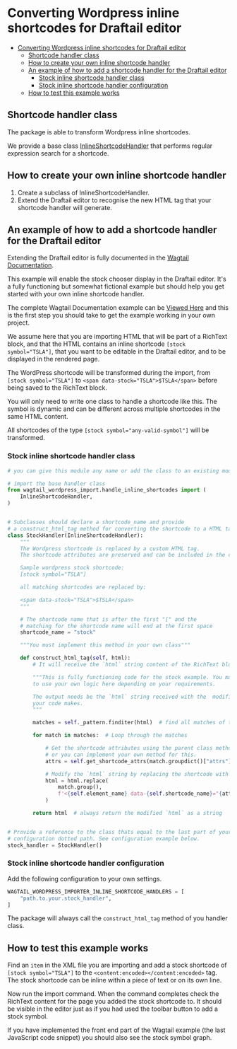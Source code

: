 # Converting Wordpress inline shortcodes for Draftail editor

- [Converting Wordpress inline shortcodes for Draftail editor](#converting-wordpress-inline-shortcodes-for-draftail-editor)
  - [Shortcode handler class](#shortcode-handler-class)
  - [How to create your own inline shortcode handler](#how-to-create-your-own-inline-shortcode-handler)
  - [An example of how to add a shortcode handler for the Draftail editor](#an-example-of-how-to-add-a-shortcode-handler-for-the-draftail-editor)
    - [Stock inline shortcode handler class](#stock-inline-shortcode-handler-class)
    - [Stock inline shortcode handler configuration](#stock-inline-shortcode-handler-configuration)
  - [How to test this example works](#how-to-test-this-example-works)

## Shortcode handler class

The package is able to transform Wordpress inline shortcodes.

We provide a base class [InlineShortcodeHandler](/wagtail-wordpress-import/wagtail_wordpress_import/handle_inline_shortcodes.py) that performs regular expression search for a shortcode.

## How to create your own inline shortcode handler

1. Create a subclass of InlineShortcodeHandler.
2. Extend the Draftail editor to recognise the new HTML tag that your shortcode handler will generate.

## An example of how to add a shortcode handler for the Draftail editor

Extending the Draftail editor is fully documented in the [Wagtail Documentation](https://docs.wagtail.io/en/stable/extending/extending_draftail.html).

This example will enable the stock chooser display in the Draftail editor. It's a fully functioning but somewhat fictional example but should help you get started with your own inline shortcode handler.

The complete Wagtail Documentation example can be [Viewed Here](https://docs.wagtail.io/en/stable/extending/extending_draftail.html#creating-new-entities) and this is the first step you should take to get the example working in your own project.

We assume here that you are importing HTML that will be part of a RichText block, and that the HTML contains an inline shortcode `[stock symbol="TSLA"]`, that you want to be editable in the Draftail editor, and to be displayed in the rendered page.

The WordPress shortcode will be transformed during the import, from `[stock symbol="TSLA"]` to `<span data-stock="TSLA">$TSLA</span>` before being saved to the RichText block.

You will only need to write one class to handle a shortcode like this. The symbol is dynamic and can be different across multiple shortcodes in the same HTML content.

All shortcodes of the type `[stock symbol="any-valid-symbol"]` will be transformed.

### Stock inline shortcode handler class

```python
# you can give this module any name or add the class to an existing module

# import the base handler class
from wagtail_wordpress_import.handle_inline_shortcodes import (
    InlineShortcodeHandler,
)


# Subclasses should declare a shortcode_name and provide
# a construct_html_tag method for converting the shortcode to a HTML tag.
class StockHandler(InlineShortcodeHandler):
    """
    The Wordpress shortcode is replaced by a custom HTML tag.
    The shortcode attributes are preserved and can be included in the custom HTML tag.

    Sample wordpress stock shortcode:
    [stock symbol="TSLA"]

    all matching shortcodes are replaced by:

    <span data-stock="TSLA">$TSLA</span>
    """

    # The shortcode name that is after the first "[" and the
    # matching for the shortcode name will end at the first space
    shortcode_name = "stock"

    """You must implement this method in your own class"""

    def construct_html_tag(self, html):
        # It will receive the `html` string content of the RichText block

        """This is fully functioning code for the stock example. You may need
        to use your own logic here depending on your requirements.

        The output needs be the `html` string received with the  modifications
        your code makes.
        """

        matches = self._pattern.finditer(html)  # find all matches of the shortcode

        for match in matches:  # Loop through the matches

            # Get the shortcode attributes using the parent class method
            # or you can implement your own method for this.
            attrs = self.get_shortcode_attrs(match.groupdict()["attrs"])

            # Modify the `html` string by replacing the shortcode with a HTML tag.
            html = html.replace(
                match.group(),
                f'<{self.element_name} data-{self.shortcode_name}="{attrs["symbol"]}">${attrs["symbol"]}</{self.element_name}>',
            )

        return html  # always return the modified `html` as a string


# Provide a reference to the class thats equal to the last part of your
# configuration dotted path. See configuration example below.
stock_handler = StockHandler()
```

### Stock inline shortcode handler configuration

Add the following configuration to your own settings.

```python
WAGTAIL_WORDPRESS_IMPORTER_INLINE_SHORTCODE_HANDLERS = [
    "path.to.your.stock_handler",
]
```

The package will always call the `construct_html_tag` method of you handler class.

## How to test this example works

Find an `item` in the XML file you are importing and add a stock shortcode of `[stock symbol="TSLA"]` to the `<content:encoded></content:encoded>` tag. The stock shortcode can be inline within a piece of text or on its own line.

Now run the import command. When the command completes check the RichText content for the page you added the stock shortcode to. It should be visible in the editor just as if you had used the toolbar button to add a stock symbol.

If you have implemented the front end part of the Wagtail example (the last JavaScript code snippet) you should also see the stock symbol graph.
